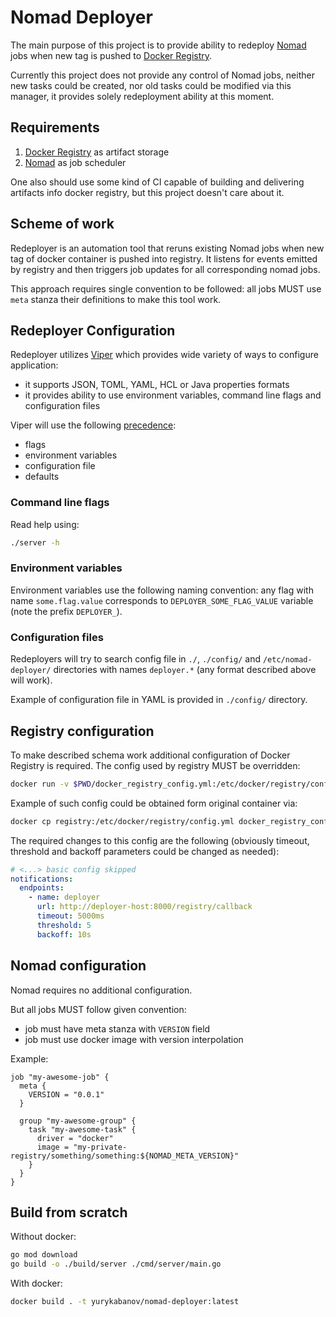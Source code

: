 # Nomad Deployer

The main purpose of this project is to provide ability to redeploy
[Nomad](https://www.nomadproject.io/) jobs when new tag is pushed to 
[Docker Registry](https://docs.docker.com/registry/).

Currently this project does not provide any control of Nomad jobs, neither new
tasks could be created, nor old tasks could be modified via this manager, it
provides solely redeployment ability at this moment.

## Requirements

1. [Docker Registry](https://docs.docker.com/registry/) as artifact storage
2. [Nomad](https://www.nomadproject.io/) as job scheduler

One also should use some kind of CI capable of building and delivering artifacts
info docker registry, but this project doesn't care about it.

## Scheme of work

Redeployer is an automation tool that reruns existing Nomad jobs when new tag
of docker container is pushed into registry. It listens for events emitted by
registry and then triggers job updates for all corresponding nomad jobs.

This approach requires single convention to be followed: all jobs MUST use
`meta` stanza their definitions to make this tool work.

## Redeployer Configuration

Redeployer utilizes [Viper](https://github.com/spf13/viper) which provides wide
variety of ways to configure application:
- it supports JSON, TOML, YAML, HCL or Java properties formats
- it provides ability to use environment variables, command line flags and
configuration files

Viper will use the following [precedence](https://github.com/spf13/viper#why-viper):
- flags
- environment variables
- configuration file
- defaults

### Command line flags

Read help using:
```bash
./server -h
```

### Environment variables

Environment variables use the following naming convention: any flag with name
`some.flag.value` corresponds to `DEPLOYER_SOME_FLAG_VALUE` variable (note the
prefix `DEPLOYER_`).

### Configuration files

Redeployers will try to search config file in `./`, `./config/` and
`/etc/nomad-deployer/` directories with names `deployer.*` (any format
described above will work).

Example of configuration file in YAML is provided in `./config/` directory.

## Registry configuration

To make described schema work additional configuration of Docker Registry is
required. The config used by registry MUST be overridden:
```bash
docker run -v $PWD/docker_registry_config.yml:/etc/docker/registry/config.yml <...> registry:2
```

Example of such config could be obtained form original container via:
```bash
docker cp registry:/etc/docker/registry/config.yml docker_registry_config.yml
```

The required changes to this config are the following (obviously timeout,
threshold and backoff parameters could be changed as needed):
```yaml
# <...> basic config skipped
notifications:
  endpoints:
    - name: deployer
      url: http://deployer-host:8000/registry/callback
      timeout: 5000ms
      threshold: 5
      backoff: 10s
```

## Nomad configuration

Nomad requires no additional configuration.
 
But all jobs MUST follow given
convention:
- job must have meta stanza with `VERSION` field
- job must use docker image with version interpolation

Example:
```
job "my-awesome-job" {
  meta {
    VERSION = "0.0.1"
  }
  
  group "my-awesome-group" {
    task "my-awesome-task" {
      driver = "docker"
      image = "my-private-registry/something/something:${NOMAD_META_VERSION}"
    }
  }
}
```

## Build from scratch

Without docker:

```bash
go mod download
go build -o ./build/server ./cmd/server/main.go 
```

With docker:
```bash
docker build . -t yurykabanov/nomad-deployer:latest
```
